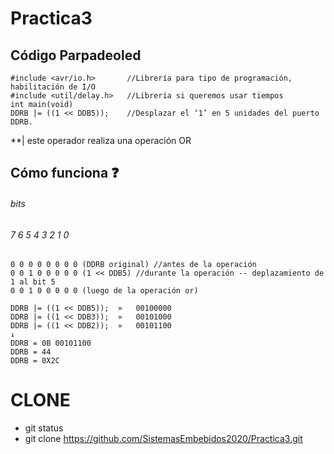 # Practica3
## Código Parpadeoled
```
#include <avr/io.h>       //Librería para tipo de programación, habilitación de I/O
#include <util/delay.h>   //Librería si queremos usar tiempos
int main(void) 
DDRB |= ((1 << DDB5));    //Desplazar el ‘1’ en 5 unidades del puerto DDRB.
```
**| este operador realiza una operación OR

## Cómo funciona :question:
###### bits
###### 7 6 5 4 3 2 1 0
```
0 0 0 0 0 0 0 0 (DDRB original) //antes de la operación
0 0 1 0 0 0 0 0 (1 << DDB5) //durante la operación -- deplazamiento de 1 al bit 5
0 0 1 0 0 0 0 0 (luego de la operación or)
```
```
DDRB |= ((1 << DDB5)); 	»	00100000
DDRB |= ((1 << DDB3));	»	00101000
DDRB |= ((1 << DDB2));	»	00101100
↓
DDRB = 0B 00101100
DDRB = 44
DDRB = 0X2C
```
# CLONE
- git status
- git clone https://github.com/SistemasEmbebidos2020/Practica3.git
